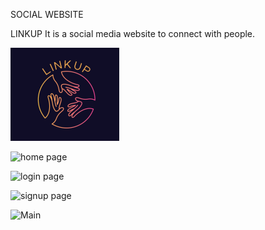 SOCIAL WEBSITE

LINKUP
It is a social media website to connect with people.

![logo](logo1.png)

![home page](home.png)

![login page](login.png)

![signup page](signup.png)

![Main](content.png)
